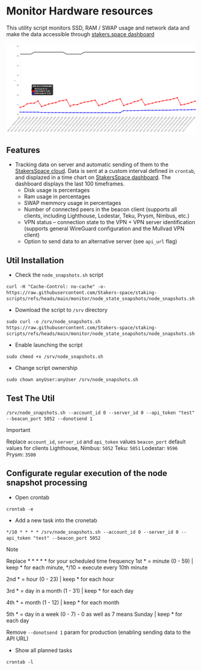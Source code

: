 # Monitor Hardware resources

This utility script monitors SSD, RAM / SWAP usage and network data and make the data accessible through [stakers.space dashboard](https://stakers.space/account)

![Resources usage Chart](https://github.com/Stakers-space/staking-scripts/blob/main/monitor/node_state_snapshots/server-resources-chart.png?raw=true)

## Features
- Tracking data on server and automatic sending of them to the [StakersSpace cloud](https://stakers.space/). Data is sent at a custom interval defined in `crontab`, and displazed in a time chart on [StakersSpace dashboard](https://stakers.space/dashboard). The dashboard displays the last 100 timeframes.
    - Disk usage is percentages
    - Ram usage in percentages
    - SWAP memmory usage in percentages
    - Number of connected peers in the beacon client (supports all clients, including Lighthouse, Lodestar, Teku, Prysm, Nimbus, etc.)
    - VPN status – connection state to the VPN + VPN server identification (supports general WireGuard configuration and the Mullvad VPN client)
    - Option to send data to an alternative server (see `api_url` flag)

## Util Installation
- Check the `node_snapshots.sh` script
```
curl -H "Cache-Control: no-cache" -o- https://raw.githubusercontent.com/Stakers-space/staking-scripts/refs/heads/main/monitor/node_state_snapshots/node_snapshots.sh
```
- Download the script to `/srv` directory
```
sudo curl -o /srv/node_snapshots.sh https://raw.githubusercontent.com/Stakers-space/staking-scripts/refs/heads/main/monitor/node_state_snapshots/node_snapshots.sh
```
- Enable launching the script
```
sudo chmod +x /srv/node_snapshots.sh
```
- Change script ownership
```
sudo chown anyUser:anyUser /srv/node_snapshots.sh
```

## Test The Util
```
/srv/node_snapshots.sh --account_id 0 --server_id 0 --api_token "test" --beacon_port 5052 --donotsend 1
```
> [!IMPORTANT]
> Replace `account_id`, `server_id` and `api_token` values
> `beacon_port` default values for clients
> Lighthouse, Nimbus: `5052`
> Teku: `5051`
> Lodestar: `9596`
> Prysm: `3500`

## Configurate regular execution of the node snapshot processing
- Open crontab
```
crontab -e
```
- Add a new task into the cronetab
```
*/10 * * * * /srv/node_snapshots.sh --account_id 0 --server_id 0 --api_token "test" --beacon_port 5052
```
> [!NOTE]  
> Replace * * * * * for your scheduled time frequency
> 1st * = minute (0 - 59) | keep * for each minute, */10 = execute every 10th minute
>
> 2nd * = hour (0 - 23) | keep * for each hour
>
> 3rd * = day in a month (1 - 31) | keep * for each day
>
> 4th * = month (1 - 12) | keep * for each month
>
> 5th * = day in a week (0 - 7) - 0 as well as 7 means Sunday | keep * for each day
>
> Remove `--donotsend 1` param for production (enabling sending data to the API URL)

- Show all planned tasks
```
crontab -l
```